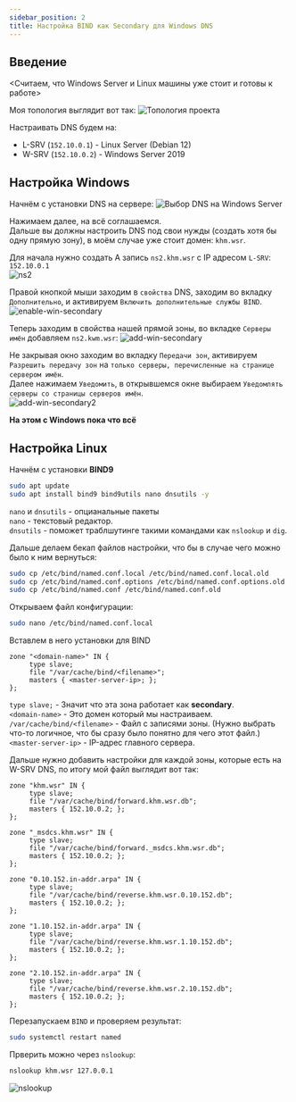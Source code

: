 ```yaml
---
sidebar_position: 2
title: Настройка BIND как Secondary для Windows DNS 
---
```


## Введение
\<Считаем, что Windows Server и Linux машины уже стоит и готовы к работе>

Моя топология выглядит вот так:
![Топология проекта](./linux-and-win-DNS/topology.png)

Настраивать DNS будем на:
- L-SRV (`152.10.0.1`) - Linux Server (Debian 12)
- W-SRV (`152.10.0.2`) - Windows Server 2019

## Настройка Windows

Начнём с установки DNS на сервере:
![Выбор DNS на Windows Server](./linux-and-win-DNS/win-dns-install.png)

Нажимаем далее, на всё соглашаемся.\
Дальше вы должны настроить DNS под свои нужды (создать хотя бы одну прямую зону), в моём случае уже стоит домен: `khm.wsr`.

Для начала нужно создать А запись `ns2.khm.wsr` с IP адресом `L-SRV`: `152.10.0.1`\
![ns2](linux-and-win-DNS/ns2.png)

Правой кнопкой мыши заходим в `свойства` DNS, заходим во вкладку `Дополнительно`, и активируем `Включить дополнительные службы BIND`.\
![enable-win-secondary](linux-and-win-DNS/enable-win-secondary.png)

Теперь заходим в свойства нашей прямой зоны, во вкладке `Серверы имён` добавляем `ns2.kwm.wsr`:
![add-win-secondary](linux-and-win-DNS/add-win-secondary.png)

Не закрывая окно заходим во вкладку `Передачи зон`, активируем `Разрешить передачу зон` на `только серверы, перечисленные на странице сервером имён`.\
Далее нажимаем `Уведомить`, в открывшемся окне выбираем `Уведомлять серверы со страницы серверов имён`.\
![add-win-secondary2](linux-and-win-DNS/add-win-secondary2.png)

**На этом с Windows пока что всё**

## Настройка Linux

Начнём с установки **BIND9**

```bash
sudo apt update
sudo apt install bind9 bind9utils nano dnsutils -y
```
`nano` и `dnsutils` - опцианальные пакеты\
`nano` - текстовый редактор.\
`dnsutils` - поможет траблшутинге такими командами как `nslookup` и `dig`.

Дальше делаем бекап файлов настройки, что бы в случае чего можно было к ним вернуться:
```bash
sudo cp /etc/bind/named.conf.local /etc/bind/named.conf.local.old
sudo cp /etc/bind/named.conf.options /etc/bind/named.conf.options.old
sudo cp /etc/bind/named.conf /etc/bind/named.conf.old
```

Открываем файл конфигурации:
```bash
sudo nano /etc/bind/named.conf.local
```
Вставлем в него установки для BIND
```bind
zone "<domain-name>" IN {
     type slave;
     file "/var/cache/bind/<filename>";
     masters { <master-server-ip>; };
};
```
`type slave;` - Значит что эта зона работает как **secondary**.\
`<domain-name>` - Это домен который мы настраиваем.\
`/var/cache/bind/<filename>` - Файл с записями зоны. (Нужно выбрать что-то логичное, что бы сразу было понятно для чего этот файл.)\
`<master-server-ip>` - IP-адрес главного сервера.

Дальше нужно добавить настройки для каждой зоны, которые есть на W-SRV DNS, по итогу мой файл выглядит вот так:
```bind
zone "khm.wsr" IN {
     type slave;
     file "/var/cache/bind/forward.khm.wsr.db";
     masters { 152.10.0.2; };
};

zone "_msdcs.khm.wsr" IN {
     type slave;
     file "/var/cache/bind/forward._msdcs.khm.wsr.db";
     masters { 152.10.0.2; };
};

zone "0.10.152.in-addr.arpa" IN {
     type slave;
     file "/var/cache/bind/reverse.khm.wsr.0.10.152.db";
     masters { 152.10.0.2; };
};

zone "1.10.152.in-addr.arpa" IN {
     type slave;
     file "/var/cache/bind/reverse.khm.wsr.1.10.152.db";
     masters { 152.10.0.2; };
};

zone "2.10.152.in-addr.arpa" IN {
     type slave;
     file "/var/cache/bind/reverse.khm.wsr.2.10.152.db";
     masters { 152.10.0.2; };
};
```

Перезапускаем `BIND` и проверяем результат:
```bash
sudo systemctl restart named
```

Прверить можно через `nslookup`:
```bash
nslookup khm.wsr 127.0.0.1
```
![nslookup](linux-and-win-DNS/nslookup-out.png)

